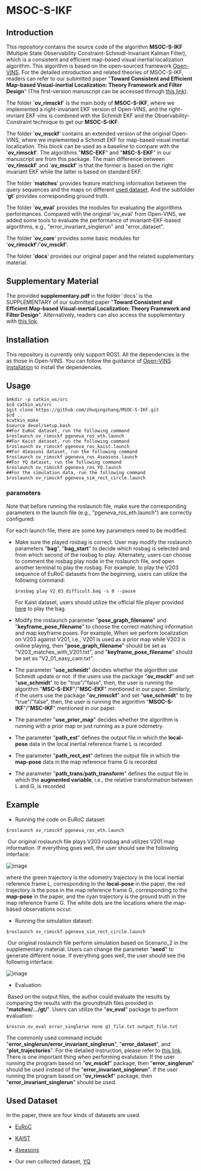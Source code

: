 # MSOC-S-IKF

## Introduction

This repository contains the source code of the algorithm __MSOC-S-IKF__ (Multiple State Observability Constraint-Schmidt-Invariant Kalman Filter), which is a consistent and efficient map-based visual inertial localization algorithm. This algorithm is based on the open-sourced framework [Open-VINS](https://github.com/rpng/open_vins). For the detailed introduction and related theories of MSOC-S-IKF, readers can refer to our submitted paper "__Toward Consistent and Efficient Map-based Visual-inertial Localization: Theory Framework and Filter Design__" (The first-version manuscript can be accessed through [this link](https://arxiv.org/abs/2204.12108)).

The folder '__ov_rimsckf__' is the main body of __MSOC-S-IKF__, where we implemented a right-invariant EKF version of Open-VINS, and the right-invriant EKF vins is combined with the Schmidt EKF and the Observability-Constraint technique to get our __MSOC-S-IKF__. 

The folder '**ov_msckf**' contains an extended version of  the original Open-VINS, where we implemented a Schmidt EKF for  map-based visual inertial localization. This block can be used as a baseline to compare with the '**ov_rimsckf**'. The algorithms "**MSC-EKF**" and "**MSC-S-EKF**" in our manuscript are from this package. The main difference between  '__ov_rimsckf__' and '**ov_msckf**' is that the former is based on the right invariant EKF while the latter is based  on standard EKF.

The folder '**matches**' provides feature matching information between the query sequences and the maps on  different [used dataset](#dataset). And the subfolder '**gt**'  provides corresponding ground truth. 

The folder '**ov_eval**' provides the modules for evaluating the algorithms performances. Compared with the original 'ov_eval' from Open-VINS, we added some tools to evaluate the performance of invariant-EKF-based algorithms, e.g., "error_invariant_singlerun" and "error_dataset". 

The folder '**ov_core**' provides some basic modules for '**ov_rimsckf**'/'**ov_msckf**'. 

The folder '**docs**' provides our original paper and the related supplementary material.

## Supplementary Material

The provided **supplementary.pdf** in the folder 'docs' is the SUPPLEMENTARY of our submitted paper "**Toward Consistent and Efficient Map-based Visual-inertial Localization: Theory Framework and Filter Design**". Alternatively, readers can also access the supplementary with [this link](https://drive.google.com/file/d/1TID9CVy3xAso9vs05qDj3s5gU1TJQBwh/view?usp=sharing).  

## Installation
This repository is currently only support ROS1. All the dependencies is the as those in Open-VINS. You can follow the guidance of [Open-VINS Installation](https://docs.openvins.com/gs-installing.html) to install the dependencies.


## Usage

```
$mkdir -p catkin_ws/src
$cd catkin_ws/src
$git clone https://github.com/zhuqingzhang/MSOC-S-IKF.git
$cd ..
$catkin_make
$source devel/setup.bash
##For EuRoC dataset, run the following command
$roslaunch ov_rimsckf pgeneva_ros_eth.launch
##For Kaist dataset, run the following command
$roslaunch ov_rimsckf pgeneva_ros_kaist.launch
##For 4Seasons dataset, run the following command
$roslaunch ov_rimsckf pgeneva_ros_4seasons.launch
##For YQ dataset, run the following command
$roslaunch ov_rimsckf pgeneva_ros_YQ.launch
##For the simulation data, run the following command
$roslaunch ov_rimsckf pgeneva_sim_rect_circle.launch
```

### parameters

Note that before running the roslaunch file, make sure the corresponding parameters in the launch file (e.g., "pgeneva_ros_eth.launch") are correctly configured:

For each launch file, there are some key parameters need to be modified. 

* Make sure the played rosbag is correct.  User may modify the roslaunch parameters "**bag**", "**bag_start**" to decide which rosbag is selected and from which second of the rosbag to play. Alternately, users can choose to comment the rosbag play node in the roslaunch file, and open another terminal to play the rosbag. For example, to play the V203 sequence of EuRoC datasets from the beginning, users can utilize the following command:

  ```
  $rosbag play V2_03_difficult.bag -s 0 --pause
  ```

  For Kaist dataset, users should utilize the official file player provided [here](https://github.com/irapkaist/file_player) to play the bag.

* Modify the roslaunch parameter "**pose_graph_filename**" and "**keyframe_pose_filename**" to choose the correct matching information and map keyframe poses. For example, When we perform localization on V203 against V201, i.e.,  V201 is used as a prior map while V203 is online playing, then "**pose_graph_filename**" should be set as "V203_matches_with_V201.txt", and "**keyframe_pose_filename**" should be set as "V2_01_easy_cam.txt". 

* The parameter "**use_schmidt**" decides whether the algorithm use Schmidt update or not.  If the users use the package "**ov_msckf**" and set "**use_schmidt**" to be "true"/"false", then, the user is running the algorithm "**MSC-S-EKF**"/"**MSC-EKF**" mentioned in our paper. Similarly, if the users use the package "**ov_rimsckf**" and set "**use_schmidt**" to be "true"/"false", then, the user is running the algorithm "**MSOC-S-IKF**"/"**MSC-IKF**" mentioned in our paper. 

* The parameter "**use_prior_map**" decides whether the algorithm is running with a prior map or just running as a pure odometry.

* The parameter "**path_est**" defines the output file in which the **local-pose**  data in the local inertial reference frame L is recorded

* The parameter "**path_rect_est**" defines the output file in which the **map-pose** data in the map reference frame G is recorded

* The parameter "**path_trans**/**path_transform**" defines the output file in which the **augmented variable**, i.e., the relative transformation between L and G,  is recorded



## Example

* Running the  code on EuRoC dataset:

```
$roslaunch ov_rimsckf pgeneva_ros_eth.launch
```

​     Our original roslaunch file plays V203 rosbag and utilizes V201 map information. If everything goes well,  the user should see the following interface:

![image](https://github.com/zhuqingzhang/MSOC-S-IKF/blob/main/docs/demo_euroc.png)

where the green trajectory is the odometry trajectory in the local inertial reference frame L, corresponding to the **local-pose** in the paper, the red trajectory is the pose in the map reference frame G, corresponding to the **map-pose** in the paper, and the cyan trajectory is the ground truth in the map reference frame G. The white dots are the locations where the map-based observations occur.

* Running the simulation dataset:

``` 
$roslaunch ov_rimsckf pgeneva_sim_rect_circle.launch
```

​     Our original roslaunch file perform simulation based on Scenario_2 in the supplementary material. Users can change the parameter "**seed**" to generate different noise. If everything goes well,  the user should see the following interface:

![image](https://github.com/zhuqingzhang/MSOC-S-IKF/blob/main/docs/demo_sim.png)

* Evaluation:

​      Based on the output files, the author could evaluate the results by comparing the results with the groundtruth files provided in "**matches/.../gt/**". Users can utilize the "**ov_eval**" package to perform evaluation:

``` 
$rosrun ov_eval error_singlerun none gt_file.txt output_file.txt
```

The commonly used command include "**error_singlerun/error_invariant_singlerun**",  "**error_dataset**", and "**plot_trajectories**". For the detailed instruction, please refer to [this link](https://docs.openvins.com/eval-error.html).  There is one important thing when performing evalutaion: If the user running the program based on "**ov_msckf**" package, then "**error_singlerun**" should be used instead of the "**error_invariant_singlerun**".  If the user running the program based on "**ov_rimsckf**" package, then "**error_invariant_singlerun**" should be used. 



## <span id="dataset">Used Dataset</span>

In the paper, there are four kinds of datasets are used.

- [EuRoC](https://projects.asl.ethz.ch/datasets/doku.php?id=kmavvisualinertialdatasets)

- [KAIST](https://sites.google.com/view/complex-urban-dataset)

- [4seasons](https://www.4seasons-dataset.com)

- Our own collected dataset, [YQ](https://www.aliyundrive.com/s/GqAnikLnb7k)

